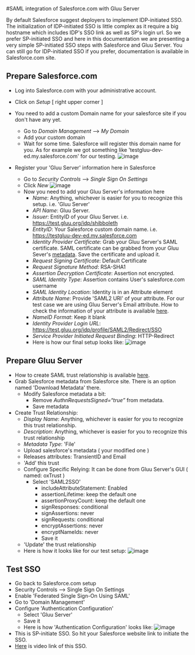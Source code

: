 #SAML integration of Salesforce.com with Gluu Server

By default Salesforce suggest deployers to implement IDP-initiated SSO.
The initialization of IDP-initiated SSO is little complex as it require a big hostname
which includes IDP's SSO link as well as SP's login url. So we prefer
SP-initiated SSO and here in this documentation we are presenting a very simple
SP-initiated SSO steps with Salesforce and Gluu Server. You can still go for IDP-initiated SSO if you prefer, documentation is available in Salesforce.com site. 


## Prepare Salesforce.com


* Log into Salesforce.com with your administrative account. 
* Click on _Setup_ [ right upper corner ] 
* You need to add a custom Domain name for your salesforce site if you don't have any yet. 
  * Go to _Domain Management_ –> _My Domain_ 
  * Add your custom domain 
  * Wait for some time. Salesforce will register this domain name for you. As for example we got something like 'testgluu-dev-ed.my.salesforce.com' for our testing. 
  ![image](https://raw.githubusercontent.com/GluuFederation/docs/master/sources/img/salesforce/My_Domain.png) 
  
  
*  Register your 'Gluu Server' information here in Salesforce
   * Go to _Security Controls_ –> _Single Sign On Settings_ 
   * Click _New_ 
  ![image](https://raw.githubusercontent.com/GluuFederation/docs/master/sources/img/salesforce/SSO_Settings.png)
   * Now you need to add your Gluu Server's information here
     * _Name_: Anything, whichever is easier for you to recognize this setup. i.e. 'Gluu Server'
     * _API Name_: Gluu Server. 
     * _Issuer_: EntityID of your Gluu Server. i.e. https://test.gluu.org/idp/shibboleth 
     * _EntityID_: Your Salesforce custom domain name. i.e. https://testgluu-dev-ed.my.salesforce.com
     * _Identity Provider Certificate_: Grab your Gluu Server's SAML certificate. SAML certificate can be grabbed from your Gluu Sever's [metadata](https://support.gluu.org/view/application-integration/how-can-i-get-my-idps-metadata/216). Save the certificate and upload it. 
     * _Request Signing Certificate_: Default Certificate
     * _Request Signature Method_: RSA-SHA1
     * _Assertion Decryption Certificate_: Assertion not encrypted. 
     * _SAML Identity Type_: Assertion contains User's salesforce.com username
     * _SAML Identity Location_: Identity is in an Attribute element
     * _Attribute Name_: Provide 'SAML2 URI' of your attribute. For our test case we are using Gluu Server's Email attribute. How to check the information of your attribute is available [here](http://www.gluu.org/docs/admin-guide/configuration/#attributes).
     * _NameID Format_: Keep it blank
     * _Identity Provider Login URL_: https://test.gluu.org/idp/profile/SAML2/Redirect/SSO
     * _Service Provider Initiated Request Binding_: HTTP-Redirect
     * Here is how our final setup looks like: 
     ![image](https://raw.githubusercontent.com/GluuFederation/docs/master/sources/img/salesforce/Final_setup.png)
     
     
## Prepare Gluu Server

* How to create SAML trust relationship is available [here](http://www.gluu.org/docs/admin-guide/saml/outbound-saml/#saml-trust-relationship). 
* Grab Salesforce metadata from Salesforce site. There is an option named 'Download Metadata' there. 
  * Modify Salesforce metadata a bit: 
    * Remove _AuthnRequestsSigned=“true”_ from metadata. 
    * Save metadata
* Create Trust Relationship: 
  * _Display Name_: Anything, whichever is easier for you to recognize this trust relationship. 
  * _Description_: Anything, whichever is easier for you to recognize this trust relationship
  * _Metadata Type_: 'File' 
  * Upload salesforce's metadata ( your modified one )
  * Releases attributes: TransientID and Email
  * 'Add' this trust
  * Configure Specific Relying: It can be done from Gluu Server's GUI ( named: oxTrust )
    * Select 'SAML2SSO'
        * includeAttributeStatement: Enabled
        * assertionLifetime: keep the default one
        * assertionProxyCount: keep the default one
        * signResponses: conditional
        * signAssertions: never
        * signRequests: conditional
        * encryptAssertions: never
        * encryptNameIds: never
        * Save it
  * 'Update' the trust relationship
  * Here is how it looks like for our test setup: 
  ![image](https://raw.githubusercontent.com/GluuFederation/docs/master/sources/img/salesforce/Gluu_Server.png)
  
  
## Test SSO

* Go back to Salesforce.com setup
* Security Controls –> Single Sign On Settings
* Enable 'Federated Single Sign-On Using SAML' 
* Go to 'Domain Management'
* Configure 'Authentication Configuration'
  * Select 'Gluu Server' 
  * Save it
  * Here is how 'Authentication Configuration' looks like: 
![image](https://raw.githubusercontent.com/GluuFederation/docs/master/sources/img/salesforce/Authentication_Configuration.png)
* This is SP-initiate SSO. So hit your Salesforce website link to initiate the SSO. 
* [Here](https://www.youtube.com/watch?v=VehuRJr647E&feature=youtu.be) is video link of this SSO. 





